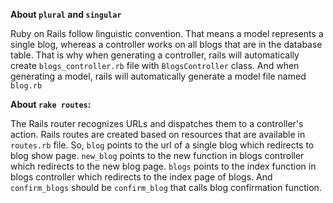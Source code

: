 **About `plural` and `singular`**

Ruby on Rails follow linguistic convention. That means a model represents a single blog, whereas a controller works on all blogs that are in the database table. That is why when generating a controller, rails will automatically create `blogs_controller.rb` file with `BlogsController` class. And when generating a model, rails will automatically generate a model file named `blog.rb`

**About `rake routes`:**

The Rails router recognizes URLs and dispatches them to a controller's action. Rails routes are created based on resources that are available in `routes.rb` file. So, `blog` points to the url of a single blog which redirects to blog show page. `new_blog` points to the new function in blogs controller which redirects to the new blog page. `blogs` points to the index function in blogs controller which redirects to the index page of blogs. And `confirm_blogs` should be `confirm_blog` that calls blog confirmation function.

